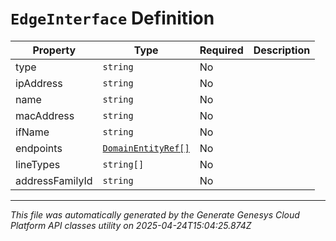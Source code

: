 # `EdgeInterface` Definition

| Property | Type | Required | Description |
|----------|------|----------|-------------|
| type | `string` | No |  |
| ipAddress | `string` | No |  |
| name | `string` | No |  |
| macAddress | `string` | No |  |
| ifName | `string` | No |  |
| endpoints | [`DomainEntityRef[]`](domainentityref-definition.md) | No |  |
| lineTypes | `string[]` | No |  |
| addressFamilyId | `string` | No |  |

---

*This file was automatically generated by the Generate Genesys Cloud Platform API classes utility on 2025-04-24T15:04:25.874Z*
